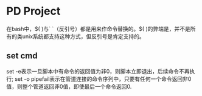 
# PD Project

在bash中，$( )与` `（反引号）都是用来作命令替换的。$( )的弊端是，并不是所有的类unix系统都支持这种方式，但反引号是肯定支持的。
## set cmd
set -e表示一旦脚本中有命令的返回值为非0，则脚本立即退出，后续命令不再执行;
set -o pipefail表示在管道连接的命令序列中，只要有任何一个命令返回非0值，则整个管道返回非0值，即使最后一个命令返回0.